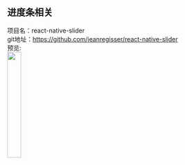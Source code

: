 ## 进度条相关

项目名：react-native-slider<br>
git地址：https://github.com/jeanregisser/react-native-slider<br>
预览:<br>
<img src="https://raw.githubusercontent.com/jeanregisser/react-native-slider/master/Screenshots/basic@2x.png" width="25%"/>
<br>
